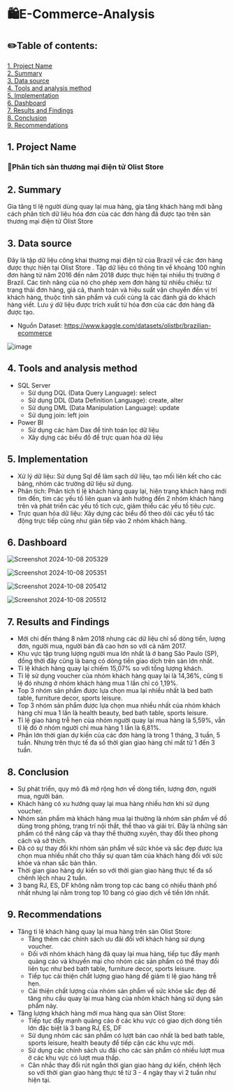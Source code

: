 # 🛍E-Commerce-Analysis

## ✏️Table of contents:
[1. Project Name](#1-project-name)  
[2. Summary](#2-summary)  
[3. Data source](#3-data-source)  
[4. Tools and analysis method](#4-tools-and-analysis-method)  
[5. Implementation](#5-implementation)  
[6. Dashboard](#6-dashboard)  
[7. Results and Findings](#7-results-and-findings)  
[8. Conclusion](#8-conclusion)  
[9. Recommendations](#9-recommendations)

## 1. Project Name  
### 📍Phân tích sàn thương mại điện tử Olist Store

## 2. Summary
Gia tăng tỉ lệ người dùng quay lại mua hàng, gia tăng khách hàng mới bằng cách phân tích dữ liệu hóa đơn của các đơn hàng đã được tạo trên sàn thương mại điện tử Olist Store

## 3. Data source  
Đây là tập dữ liệu công khai thương mại điện tử của Brazil về các đơn hàng được thực hiện tại Olist Store . Tập dữ liệu có thông tin về khoảng 100 nghìn đơn hàng từ năm 2016 đến năm 2018 được thực hiện tại nhiều thị trường ở Brazil. Các tính năng của nó cho phép xem đơn hàng từ nhiều chiều: từ trạng thái đơn hàng, giá cả, thanh toán và hiệu suất vận chuyển đến vị trí khách hàng, thuộc tính sản phẩm và cuối cùng là các đánh giá do khách hàng viết. Lưu ý dữ liệu được trích xuất từ hóa đơn của các đơn hàng đã được tạo.
  * Nguồn Dataset: https://www.kaggle.com/datasets/olistbr/brazilian-ecommerce

![image](https://github.com/user-attachments/assets/da1593e1-72e9-4800-93ff-9b6809728b4f)

## 4. Tools and analysis method  
- SQL Server
  * Sử dụng DQL (Data Query Language): select
  * Sử dụng DDL (Data Definition Language): create, alter
  * Sử dụng DML (Data Manipulation Language): update
  * Sử dụng join: left join
- Power BI
  * Sử dụng các hàm Dax để tính toán lọc dữ liệu
  * Xây dựng các biểu đồ để trực quan hóa dữ liệu

## 5. Implementation  
- Xử lý dữ liệu: Sử dụng Sql để làm sạch dữ liệu, tạo mối liên kết cho các bảng, nhóm các trường dữ liệu sử dụng.
- Phân tích: Phân tích tỉ lệ khách hàng quay lại, hiện trạng khách hàng mới tìm đến, tìm các yếu tố liên quan và ảnh hưởng đến 2 nhóm khách hàng trên và phát triển các yếu tố tích cực, giảm thiểu các yếu tố tiêu cực.
- Trực quan hóa dữ liệu: Xây dựng các biểu đồ theo dõi các yếu tố tác động trực tiếp cũng như gián tiếp vào 2 nhóm khách hàng.
 
## 6. Dashboard
![Screenshot 2024-10-08 205329](https://github.com/user-attachments/assets/3fc4992a-bcf9-4eb1-8081-b56dced90985)

![Screenshot 2024-10-08 205351](https://github.com/user-attachments/assets/dbe57118-b020-47d8-bc85-49869ad722da)

![Screenshot 2024-10-08 205412](https://github.com/user-attachments/assets/5a3d2baf-e094-40c3-abbf-faabaaa4d997)

![Screenshot 2024-10-08 205512](https://github.com/user-attachments/assets/fcf74d97-be04-4482-9e8a-a3adc826f5d5)



## 7. Results and Findings 
- Mới chỉ đến tháng 8 năm 2018 nhưng các dữ liệu chỉ số dòng tiền, lượng đơn, người mua, người bán đã cao hơn so với cả năm 2017.
- Khu vực tập trung lượng người mua lớn nhất là ở bang São Paulo (SP), đồng thời đây cũng là bang có dòng tiền giao dịch trên sàn lớn nhất.
- Tỉ lệ khách hàng quay lại chiếm 15,07% so với tổng lượng khách.
- Tỉ lệ sử dụng voucher của nhóm khách hàng quay lại là 14,36%, cũng tỉ lệ đó nhưng ở nhóm khách hàng mua 1 lần chỉ có 1,19%.
- Top 3 nhóm sản phẩm được lựa chọn mua lại nhiều nhất là bed bath table, furniture decor, sports leisure.
- Top 3 nhóm sản phẩm được lựa chọn mua nhiều nhất của nhóm khách hàng chỉ mua 1 lần là health beauty, bed bath table, sports leisure.
- Tỉ lệ giao hàng trễ hẹn của nhóm người quay lại mua hàng là 5,59%, vẫn tỉ lệ đó ở nhóm người chỉ mua hàng 1 lần là 6,81%.
- Phần lớn thời gian dự kiến của các đơn hàng là trong 1 tháng, 3 tuần, 5 tuần. Nhưng trên thực tế đa số thời gian giao hàng chỉ mất từ 1 đến 3 tuần.
## 8. Conclusion  
- Sự phát triển, quy mô đã mở rộng hơn về dòng tiền, lượng đơn, người mua, người bán.
- Khách hàng có xu hướng quay lại mua hàng nhiều hơn khi sử dụng voucher.
- Nhóm sản phẩm mà khách hàng mua lại thường là nhóm sản phẩm về đồ dùng trong phòng, trang trí nội thất, thể thao và giải trí. Đây là những sản phẩm có thể nâng cấp và thay thế thường xuyên, thay đổi theo phong cách và sở thích.
- Đã có sự thay đổi khi nhóm sản phẩm về sức khỏe và sắc đẹp được lựa chọn mua nhiều nhất cho thấy sự quan tâm của khách hàng đối với sức khỏe và nhan sắc bản thân.
- Thời gian giao hàng dự kiến so với thời gian giao hàng thực tế đa số chênh lệch nhau 2 tuần.
- 3 bang RJ, ES, DF không nằm trong top các bang có nhiều thành phố nhất nhưng lại nằm trong top 10 bang có giao dịch về tiền lớn nhất.
## 9. Recommendations
- Tăng tỉ lệ khách hàng quay lại mua hàng trên sàn Olist Store:
   * Tăng thêm các chính sách ưu đãi đối với khách hàng sử dụng voucher.
   * Đối với nhóm khách hàng đã quay lại mua hàng, tiếp tục đẩy mạnh quảng cáo và khuyến mại cho nhóm các sản phẩm có thể thay đổi liên tục như bed bath table, furniture decor, sports leisure.
   * Tiếp tục cải thiện chất lượng giao hàng để giảm tỉ lệ giao hàng trễ hẹn.
   * Cải thiện chất lượng của nhóm sản phẩm về sức khỏe sắc đẹp để tăng nhu cầu quay lại mua hàng của nhóm khách hàng sử dụng sản phẩm này.
- Tăng lượng khách hàng mới mua hàng qua sàn Olist Store:
   * Tiếp tục đẩy mạnh quảng cáo ở các khu vực có giao dịch dòng tiền lớn đặc biệt là 3 bang RJ, ES, DF
   * Sử dụng nhóm các sản phẩm có lượt bán cao nhất là bed bath table, sports leisure, health beauty để tiếp cận các khu vực mới.
   * Sử dụng các chính sách ưu đãi cho các sản phẩm có nhiều lượt mua ở các khu vực có lượt mua thấp.
   * Cân nhắc thay đổi rút ngắn thời gian giao hàng dự kiến, chênh lệch so với thời gian giao hàng thực tế từ 3 - 4 ngày thay vì 2 tuần như hiện tại.

